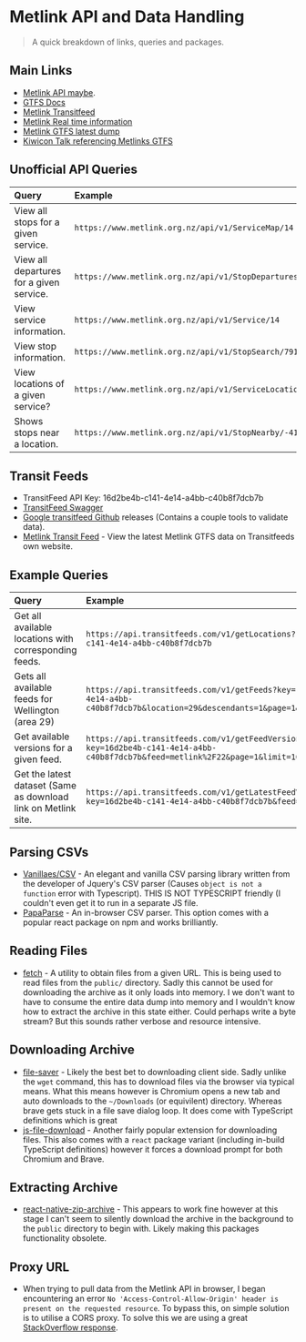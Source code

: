 # Metlink API and Data Handling

> A quick breakdown of links, queries and packages.

## Main Links

- [Metlink API maybe](https://github.com/reedwade/metlink-api-maybe).
- [GTFS Docs](https://developers.google.com/transit/gtfs/)
- [Metlink Transitfeed](http://transitfeeds.com/p/metlink/22)
- [Metlink Real time information](https://www.metlink.org.nz/getting-around/real-time-information/)
- [Metlink GTFS latest dump](https://www.metlink.org.nz/assets/Google_Transit/google-transit.zip)
- [Kiwicon Talk referencing Metlinks GTFS](https://www.youtube.com/watch?v=Ier5BF952Y8)

## Unofficial API Queries

| Query                                    | Example                                                      |
|:-----------------------------------------|:-------------------------------------------------------------|
| View all stops for a given service.      | `https://www.metlink.org.nz/api/v1/ServiceMap/14`            |
| View all departures for a given service. | `https://www.metlink.org.nz/api/v1/StopDepartures/7093`      |
| View service information.                | `https://www.metlink.org.nz/api/v1/Service/14`               |
| View stop information.                   | `https://www.metlink.org.nz/api/v1/StopSearch/7910`          |
| View locations of a given service?       | `https://www.metlink.org.nz/api/v1/ServiceLocation/14`       |
| Shows stops near a location.             | `https://www.metlink.org.nz/api/v1/StopNearby/-41.28/174.76` |

## Transit Feeds

- TransitFeed API Key: 16d2be4b-c141-4e14-a4bb-c40b8f7dcb7b
- [TransitFeed Swagger](https://openmobilitydata.org/api/swagger/#!/default/getLatestFeedVersion)
- [Google transitfeed Github](https://github.com/google/transitfeed)
  releases (Contains a couple tools to validate data).
- [Metlink Transit Feed](http://transitfeeds.com/p/metlink/22/latest) -
  View the latest Metlink GTFS data on Transitfeeds own website.

## Example Queries

| Query                                                          | Example                                                                                                                                 |
|:---------------------------------------------------------------|:----------------------------------------------------------------------------------------------------------------------------------------|
| Get all available locations with corresponding feeds.          | `https://api.transitfeeds.com/v1/getLocations?key=16d2be4b-c141-4e14-a4bb-c40b8f7dcb7b`                                                   |
| Gets all available feeds for Wellington (area 29)              | `https://api.transitfeeds.com/v1/getFeeds?key=16d2be4b-c141-4e14-a4bb-c40b8f7dcb7b&location=29&descendants=1&page=1&limit=10`             |
| Get available versions for a given feed.                       | `https://api.transitfeeds.com/v1/getFeedVersions?key=16d2be4b-c141-4e14-a4bb-c40b8f7dcb7b&feed=metlink%2F22&page=1&limit=10&err=1&warn=1` |
| Get the latest dataset (Same as download link on Metlink site. | `https://api.transitfeeds.com/v1/getLatestFeedVersion?key=16d2be4b-c141-4e14-a4bb-c40b8f7dcb7b&feed=metlink%2F22`                         |

## Parsing CSVs

- [Vanillaes/CSV](https://github.com/vanillaes/csv) - An elegant and
  vanilla CSV parsing library written from the developer of Jquery's CSV
  parser (Causes `object is not a function` error with Typescript). THIS
  IS NOT TYPESCRIPT friendly (I couldn't even get it to run in a
  separate JS file.
- [PapaParse](https://www.papaparse.com/) - An in-browser CSV parser.
  This option comes with a popular react package on npm and works
  brilliantly.

## Reading Files

- [fetch](https://www.npmjs.com/package/fetch) - A utility to obtain
  files from a given URL. This is being used to read files from the
  `public/` directory. Sadly this cannot be used for downloading the
  archive as it only loads into memory. I we don't want to have to
  consume the entire data dump into memory and I wouldn't know how to
  extract the archive in this state either. Could perhaps write a byte
  stream? But this sounds rather verbose and resource intensive.


## Downloading Archive

- [file-saver](https://www.npmjs.com/package/file-saver) - Likely the
  best bet to downloading client side. Sadly unlike the `wget` command,
  this has to download files via the browser via typical means. What
  this means however is Chromium opens a new tab and auto downloads to
  the `~/Downloads` (or equivilent) directory. Whereas brave gets stuck
  in a file save dialog loop. It does come with TypeScript definitions
  which is great
- [js-file-download](https://github.com/kennethjiang/js-file-download) -
  Another fairly popular extension for downloading files. This also
  comes with a `react` package variant (including in-build TypeScript
  definitions) however it forces a download prompt for both Chromium and
  Brave.

## Extracting Archive

- [react-native-zip-archive](https://github.com/mockingbot/react-native-zip-archive)
  \- This appears to work fine however at this stage I can't seem to
  silently download the archive in the background to the `public`
  directory to begin with. Likely making this packages functionality
  obsolete.

## Proxy URL

- When trying to pull data from the Metlink API in browser, I began
  encountering an error `No 'Access-Control-Allow-Origin' header is
  present on the requested resource`. To bypass this, on simple solution
  is to utilise a CORS proxy. To solve this we are using a great
  [StackOverflow response](https://stackoverflow.com/a/43881141).

